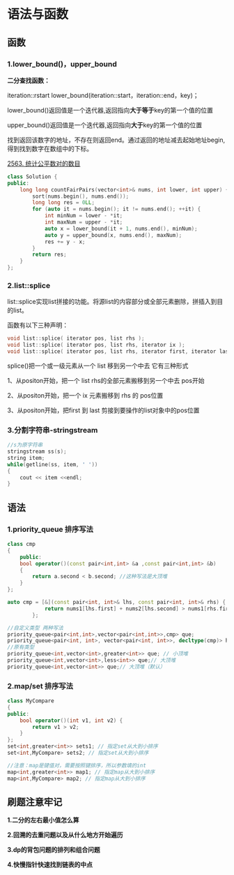 # 语法与函数

## 函数

### 1.lower_bound()，upper_bound

**二分查找函数：**

iteration::rstart    lower_bound(iteration::start，iteration::end，key)；

lower_bound()返回值是一个迭代器,返回指向**大于等于**key的第一个值的位置

upper_bound()返回值是一个迭代器,返回指向**大于**key的第一个值的位置

找到返回该数字的地址，不存在则返回end。通过返回的地址减去起始地址begin,得到找到数字在数组中的下标。

[2563. 统计公平数对的数目](https://leetcode.cn/problems/count-the-number-of-fair-pairs/)

```cpp
class Solution {
public:
    long long countFairPairs(vector<int>& nums, int lower, int upper) {
        sort(nums.begin(), nums.end());
        long long res = 0LL;
        for (auto it = nums.begin(); it != nums.end(); ++it) {
            int minNum = lower - *it;
            int maxNum = upper - *it;
            auto x = lower_bound(it + 1, nums.end(), minNum);
            auto y = upper_bound(x, nums.end(), maxNum);
            res += y - x;
        }
        return res;
    }
};
```

### 2.list::splice

list::splice实现list拼接的功能。将源list的内容部分或全部元素删除，拼插入到目的list。

函数有以下三种声明：

```cpp
void list::splice( iterator pos, list rhs );
void list::splice( iterator pos, list rhs, iterator ix ); 
void list::splice( iterator pos, list rhs, iterator first, iterator last );
```

splice()把一个或一级元素从一个 list 移到另一个中去 它有三种形式

1、从positon开始，把一个 list  rhs的全部元素搬移到另一个中去 pos开始

2、从positon开始，把一个 ix 元素搬移到 rhs 的 pos位置

3、从positon开始，把first 到 last 剪接到要操作的list对象中的pos位置

### 3.分割字符串-stringstream

```cpp
//s为原字符串
stringstream ss(s);
string item;
while(getline(ss, item, ' '))
{
    cout << item <<endl;
}
```



## 语法

### 1.priority_queue 排序写法

```cpp
class cmp
{
    public:
    bool operator()(const pair<int,int> &a ,const pair<int,int> &b)
    {
        return a.second < b.second; //这种写法是大顶堆
    }
};

auto cmp = [&](const pair<int, int>& lhs, const pair<int, int>& rhs) {
            return nums1[lhs.first] + nums2[lhs.second] > nums1[rhs.first] + nums2[rhs.second];
        };

//自定义类型 两种写法
priority_queue<pair<int,int>,vector<pair<int,int>>,cmp> que;
priority_queue<pair<int, int>, vector<pair<int, int>>, decltype(cmp)> heap(cmp);
//原有类型
priority_queue<int,vector<int>,greater<int>> que; // 小顶堆
priority_queue<int,vector<int>,less<int>> que;// 大顶堆
priority_queue<int,vector<int>> que;// 大顶堆（默认）
```



### 2.map/set 排序写法

```cpp
class MyCompare 
{
public:
    bool operator()(int v1, int v2) {
        return v1 > v2;
    }
};
set<int,greater<int>> sets1; // 指定set从大到小排序
set<int,MyCompare> sets2; // 指定set从大到小排序

//注意：map是键值对，需要按照键排序，所以参数填的int
map<int,greater<int>> map1; // 指定map从大到小排序
map<int,MyCompare> map2; // 指定map从大到小排序
```





## 刷题注意牢记

**1.二分的左右最小值怎么算**

**2.回溯的去重问题以及从什么地方开始遍历**

**3.dp的背包问题的排列和组合问题**

**4.快慢指针快速找到链表的中点**